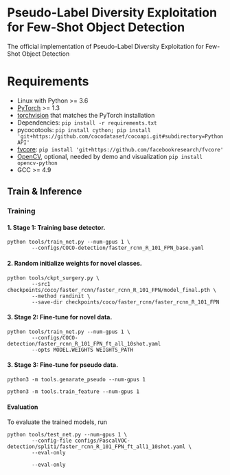 # Pseudo-Label Diversity Exploitation for Few-Shot Object Detection

The official implementation of Pseudo-Label Diversity Exploitation for Few-Shot Object Detection

# Requirements

* Linux with Python >= 3.6
* [PyTorch](https://pytorch.org/get-started/locally/) >= 1.3 
* [torchvision](https://github.com/pytorch/vision/) that matches the PyTorch installation
* Dependencies: ```pip install -r requirements.txt```
* pycocotools: ```pip install cython; pip install 'git+https://github.com/cocodataset/cocoapi.git#subdirectory=PythonAPI'```
* [fvcore](https://github.com/facebookresearch/fvcore/): ```pip install 'git+https://github.com/facebookresearch/fvcore'``` 
* [OpenCV](https://pypi.org/project/opencv-python/), optional, needed by demo and visualization ```pip install opencv-python```
* GCC >= 4.9


## Train & Inference

### Training

#### 1. Stage 1: Training base detector.

```
python tools/train_net.py --num-gpus 1 \
        --configs/COCO-detection/faster_rcnn_R_101_FPN_base.yaml
```

#### 2. Random initialize  weights for novel classes.

```
python tools/ckpt_surgery.py \
        --src1 checkpoints/coco/faster_rcnn/faster_rcnn_R_101_FPN/model_final.pth \
        --method randinit \
        --save-dir checkpoints/coco/faster_rcnn/faster_rcnn_R_101_FPN
```


#### 3. Stage 2: Fine-tune for novel data.

```
python tools/train_net.py --num-gpus 1 \
        --configs/COCO-detection/faster_rcnn_R_101_FPN_ft_all_10shot.yaml
        --opts MODEL.WEIGHTS WEIGHTS_PATH
```


#### 3. Stage 3: Fine-tune for pseudo data.

```
python3 -m tools.genarate_pseudo --num-gpus 1

python3 -m tools.train_feature --num-gpus 1   
```

#### Evaluation

To evaluate the trained models, run

```angular2html
python tools/test_net.py --num-gpus 1 \
        --config-file configs/PascalVOC-detection/split1/faster_rcnn_R_101_FPN_ft_all1_10shot.yaml \
        --eval-only

        --eval-only
```

